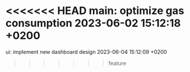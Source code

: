 <<<<<<< HEAD
main: optimize gas consumption 2023-06-02 15:12:18 +0200
=======
ui: implement new dashboard design 2023-06-04 15:12:09 +0200
>>>>>>> feature
